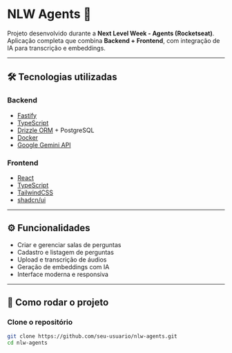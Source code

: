 # NLW Agents 🚀

Projeto desenvolvido durante a **Next Level Week - Agents (Rocketseat)**.  
Aplicação completa que combina **Backend + Frontend**, com integração de IA para transcrição e embeddings.

---

## 🛠️ Tecnologias utilizadas

### Backend
- [Fastify](https://fastify.dev/)
- [TypeScript](https://www.typescriptlang.org/)
- [Drizzle ORM](https://orm.drizzle.team/) + PostgreSQL
- [Docker](https://www.docker.com/)
- [Google Gemini API](https://ai.google.dev/)

### Frontend
- [React](https://react.dev/)
- [TypeScript](https://www.typescriptlang.org/)
- [TailwindCSS](https://tailwindcss.com/)
- [shadcn/ui](https://ui.shadcn.com/)

---

## ⚙️ Funcionalidades
- Criar e gerenciar salas de perguntas
- Cadastro e listagem de perguntas
- Upload e transcrição de áudios
- Geração de embeddings com IA
- Interface moderna e responsiva

---

## 🚀 Como rodar o projeto

### Clone o repositório
```bash
git clone https://github.com/seu-usuario/nlw-agents.git
cd nlw-agents

